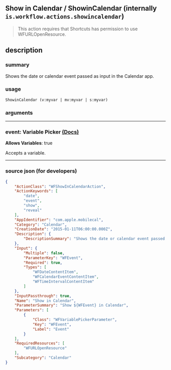 
## Show in Calendar / ShowinCalendar (internally `is.workflow.actions.showincalendar`)

> This action requires that Shortcuts has permission to use WFURLOpenResource.


## description

### summary

Shows the date or calendar event passed as input in the Calendar app.


### usage
```
ShowinCalendar (v:myvar | mv:myvar | s:myvar)
```

### arguments

---

### event: Variable Picker [(Docs)](https://pfgithub.github.io/shortcutslang/gettingstarted#variable-picker-fields)
**Allows Variables**: true



Accepts a variable.

---

### source json (for developers)

```json
{
	"ActionClass": "WFShowInCalendarAction",
	"ActionKeywords": [
		"date",
		"event",
		"show",
		"reveal"
	],
	"AppIdentifier": "com.apple.mobilecal",
	"Category": "Calendar",
	"CreationDate": "2015-01-11T06:00:00.000Z",
	"Description": {
		"DescriptionSummary": "Shows the date or calendar event passed as input in the Calendar app."
	},
	"Input": {
		"Multiple": false,
		"ParameterKey": "WFEvent",
		"Required": true,
		"Types": [
			"WFDateContentItem",
			"WFCalendarEventContentItem",
			"WFTimeIntervalContentItem"
		]
	},
	"InputPassthrough": true,
	"Name": "Show in Calendar",
	"ParameterSummary": "Show ${WFEvent} in Calendar",
	"Parameters": [
		{
			"Class": "WFVariablePickerParameter",
			"Key": "WFEvent",
			"Label": "Event"
		}
	],
	"RequiredResources": [
		"WFURLOpenResource"
	],
	"Subcategory": "Calendar"
}
```
